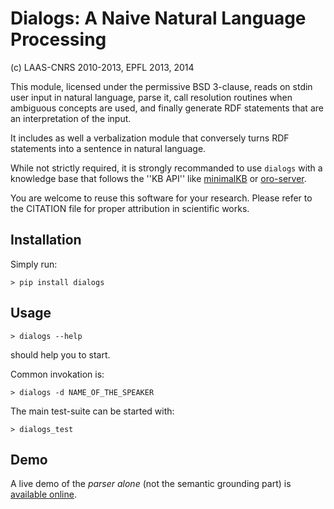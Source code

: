 Dialogs: A Naive Natural Language Processing
============================================

(c) LAAS-CNRS 2010-2013, EPFL 2013, 2014

This module, licensed under the permissive BSD 3-clause, reads on stdin user
input in natural language, parse it, call resolution routines when ambiguous
concepts are used, and finally generate RDF statements that are an
interpretation of the input.

It includes as well a verbalization module that conversely turns RDF statements
into a sentence in natural language.

While not strictly required, it is strongly recommanded to use `dialogs` with a
knowledge base that follows the ''KB API'' like
[minimalKB](https://github.com/severin-lemaignan/minimalkb/) or
[oro-server](http://oro.openrobots.org).

You are welcome to reuse this software for your research. Please refer to the
CITATION file for proper attribution in scientific works.

Installation
------------

Simply run:

```
> pip install dialogs
```

Usage
-----

```
> dialogs --help
```

should help you to start.

Common invokation is:

```
> dialogs -d NAME_OF_THE_SPEAKER
```

The main test-suite can be started with:

```
> dialogs_test
```

Demo
----

A live demo of the *parser alone* (not the semantic grounding part) is
[available online](https://chili-research.epfl.ch/dialogs/).

